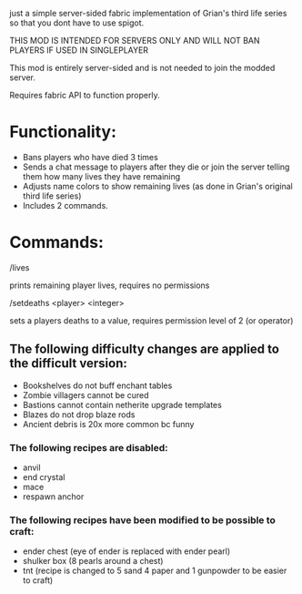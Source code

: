 just a simple server-sided fabric implementation of Grian's third life series so that you dont have to use spigot.

THIS MOD IS INTENDED FOR SERVERS ONLY AND WILL NOT BAN PLAYERS IF USED IN SINGLEPLAYER

This mod is entirely server-sided and is not needed to join the modded server.

Requires fabric API to function properly.

# Functionality:
- Bans players who have died 3 times
- Sends a chat message to players after they die or join the server telling them how many lives they have remaining
- Adjusts name colors to show remaining lives (as done in Grian's original third life series)
- Includes 2 commands.

# Commands:
/lives

prints remaining player lives, requires no permissions

/setdeaths \<player\> \<integer\>

sets a players deaths to a value, requires permission level of 2 (or operator)

## The following difficulty changes are applied to the difficult version:
- Bookshelves do not buff enchant tables
- Zombie villagers cannot be cured
- Bastions cannot contain netherite upgrade templates
- Blazes do not drop blaze rods
- Ancient debris is 20x more common bc funny
### The following recipes are disabled:
- anvil
- end crystal
- mace
- respawn anchor
### The following recipes have been modified to be possible to craft:
- ender chest (eye of ender is replaced with ender pearl)
- shulker box (8 pearls around a chest)
- tnt (recipe is changed to 5 sand 4 paper and 1 gunpowder to be easier to craft)
